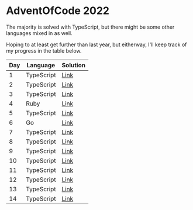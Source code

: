 # AdventOfCode 2022

The majority is solved with TypeScript, but there might be some other languages mixed in as well.

Hoping to at least get further than last year, but eitherway, I'll keep track of my progress in the table below.

| Day | Language   | Solution                                                                         |
| --- | ---------- | -------------------------------------------------------------------------------- |
| 1   | TypeScript | [Link](https://github.com/JanPlazovnik/advent-of-code/tree/main/2022/src/day-01) |
| 2   | TypeScript | [Link](https://github.com/JanPlazovnik/advent-of-code/tree/main/2022/src/day-02) |
| 3   | TypeScript | [Link](https://github.com/JanPlazovnik/advent-of-code/tree/main/2022/src/day-03) |
| 4   | Ruby       | [Link](https://github.com/JanPlazovnik/advent-of-code/tree/main/2022/src/day-04) |
| 5   | TypeScript | [Link](https://github.com/JanPlazovnik/advent-of-code/tree/main/2022/src/day-05) |
| 6   | Go         | [Link](https://github.com/JanPlazovnik/advent-of-code/tree/main/2022/src/day-06) |
| 7   | TypeScript | [Link](https://github.com/JanPlazovnik/advent-of-code/tree/main/2022/src/day-07) |
| 8   | TypeScript | [Link](https://github.com/JanPlazovnik/advent-of-code/tree/main/2022/src/day-08) |
| 9   | TypeScript | [Link](https://github.com/JanPlazovnik/advent-of-code/tree/main/2022/src/day-09) |
| 10  | TypeScript | [Link](https://github.com/JanPlazovnik/advent-of-code/tree/main/2022/src/day-10) |
| 11  | TypeScript | [Link](https://github.com/JanPlazovnik/advent-of-code/tree/main/2022/src/day-11) |
| 12  | TypeScript | [Link](https://github.com/JanPlazovnik/advent-of-code/tree/main/2022/src/day-12) |
| 13  | TypeScript | [Link](https://github.com/JanPlazovnik/advent-of-code/tree/main/2022/src/day-13) |
| 14  | TypeScript | [Link](https://github.com/JanPlazovnik/advent-of-code/tree/main/2022/src/day-14) |

